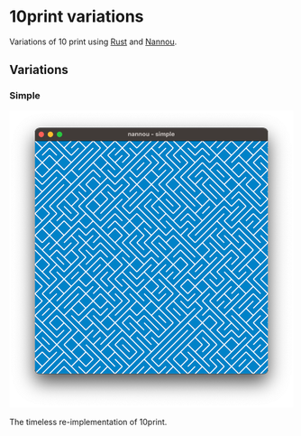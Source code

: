 # 10print variations

Variations of 10 print using [Rust](https://www.rust-lang.org) and [Nannou](https://nannou.cc).

## Variations

### Simple

![10print](./assets/10print_simple.png)

The timeless re-implementation of 10print.
